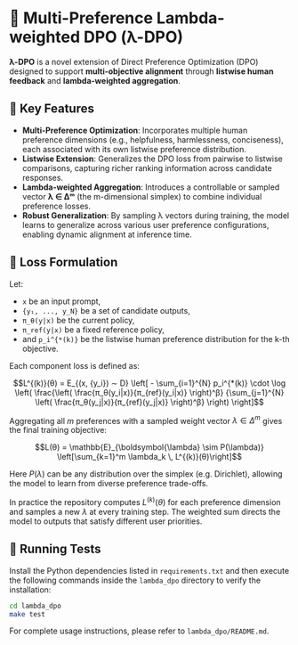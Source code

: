 # 🧠 Multi-Preference Lambda-weighted DPO (λ-DPO)

**λ-DPO** is a novel extension of Direct Preference Optimization (DPO) designed to support **multi-objective alignment** through **listwise human feedback** and **lambda-weighted aggregation**.

## 🚀 Key Features

- **Multi-Preference Optimization**: Incorporates multiple human preference dimensions (e.g., helpfulness, harmlessness, conciseness), each associated with its own listwise preference distribution.
- **Listwise Extension**: Generalizes the DPO loss from pairwise to listwise comparisons, capturing richer ranking information across candidate responses.
- **Lambda-weighted Aggregation**: Introduces a controllable or sampled vector **λ ∈ Δᵐ** (the m-dimensional simplex) to combine individual preference losses.
- **Robust Generalization**: By sampling λ vectors during training, the model learns to generalize across various user preference configurations, enabling dynamic alignment at inference time.

## 🧮 Loss Formulation

Let:
- `x` be an input prompt,
- `{y₁, ..., y_N}` be a set of candidate outputs,
- `π_θ(y|x)` be the current policy,
- `π_ref(y|x)` be a fixed reference policy,
- and `p_i^{*(k)}` be the listwise human preference distribution for the k-th objective.

Each component loss is defined as:

```math
L^{(k)}(θ) = E_{(x, {y_i}) ∼ D} \left[ 
  - \sum_{i=1}^{N} p_i^{*(k)} \cdot \log \left(
    \frac{\left( \frac{π_θ(y_i|x)}{π_{ref}(y_i|x)} \right)^β}
         {\sum_{j=1}^{N} \left( \frac{π_θ(y_j|x)}{π_{ref}(y_j|x)} \right)^β}
  \right) \right]
```

Aggregating all $m$ preferences with a sampled weight vector $\lambda \in \Delta^m$
gives the final training objective:

```math
L(θ) = \mathbb{E}_{\boldsymbol{\lambda} \sim P(\lambda)} \left[\sum_{k=1}^m
\lambda_k \, L^{(k)}(θ)\right]
```

Here $P(\lambda)$ can be any distribution over the simplex (e.g. Dirichlet),
allowing the model to learn from diverse preference trade-offs.

In practice the repository computes $L^{(k)}(θ)$ for each preference dimension
and samples a new $\lambda$ at every training step. The weighted sum directs the
model to outputs that satisfy different user priorities.

## 🔧 Running Tests

Install the Python dependencies listed in `requirements.txt` and then execute
the following commands inside the `lambda_dpo` directory to verify the
installation:

```bash
cd lambda_dpo
make test
```

For complete usage instructions, please refer to `lambda_dpo/README.md`.
